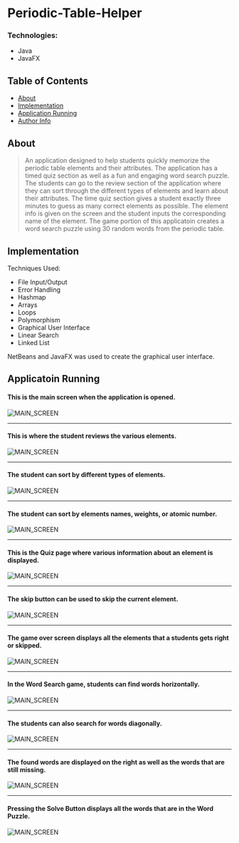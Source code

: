 # Periodic-Table-Helper

### Technologies:

- Java
- JavaFX

## Table of Contents

- [About](#about)
- [Implementation](#implementation)
- [Application Running](#application)
- [Author Info](#author-info)

## About

> An application designed to help students quickly memorize the periodic table elements and their attributes. The application has a timed quiz section as well as a fun and engaging word search puzzle. The students can go to the review section of the application where they can sort through the different types of elements and learn about their attributes. The time quiz section gives a student exactly three minutes to guess as many correct elements as possible. The element info is given on the screen and the student inputs the corresponding name of the element. The game portion of this applicatoin creates a word search puzzle using 30 random words from the periodic table.

## Implementation

Techniques Used:
- File Input/Output
- Error Handling
- Hashmap
- Arrays
- Loops
- Polymorphism
- Graphical User Interface
- Linear Search
- Linked List

NetBeans and JavaFX was used to create the graphical user interface.

## Applicatoin Running

#### This is the main screen when the application is opened.
![MAIN_SCREEN](README-images/mainScreen.PNG)

---

#### This is where the student reviews the various elements.
![MAIN_SCREEN](README-images/overView.PNG)

---

#### The student can sort by different types of elements.
![MAIN_SCREEN](README-images/sortTypes.PNG)

---

#### The student can sort by elements names, weights, or atomic number.
![MAIN_SCREEN](README-images/sortingTypes.jpg)

---

#### This is the Quiz page where various information about an element is displayed.
![MAIN_SCREEN](README-images/quizImage.jpg)

---

#### The skip button can be used to skip the current element.
![MAIN_SCREEN](README-images/skipButton.jpg)

---

#### The game over screen displays all the elements that a students gets right or skipped.
![MAIN_SCREEN](README-images/gameOverImage.jpg)

---

#### In the Word Search game, students can find words horizontally.
![MAIN_SCREEN](README-images/horizontalWords.jpg)

---

#### The students can also search for words diagonally.
![MAIN_SCREEN](README-images/diagonalWords.jpg)

---

#### The found words are displayed on the right as well as the words that are still missing.
![MAIN_SCREEN](README-images/findingWords.jpg)

---

#### Pressing the Solve Button displays all the words that are in the Word Puzzle.
![MAIN_SCREEN](README-images/solvePuzzleVid.gif)
